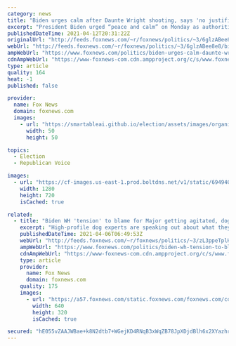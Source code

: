 ```yaml
---
category: news
title: "Biden urges calm after Daunte Wright shooting, says 'no justification' for looting, violence"
excerpt: "President Biden urged “peace and calm” on Monday as authorities investigate what led to the fatal police-involved shooting of a Black man during a traffic stop in the Minneapolis suburb of Brooklyn Center, Minnesota."
publishedDateTime: 2021-04-12T20:31:22Z
originalUrl: "http://feeds.foxnews.com/~r/foxnews/politics/~3/6glzABee8e8/biden-urges-calm-daunte-wright-shooting-says-no-justification-for-looting-violence"
webUrl: "http://feeds.foxnews.com/~r/foxnews/politics/~3/6glzABee8e8/biden-urges-calm-daunte-wright-shooting-says-no-justification-for-looting-violence"
ampWebUrl: "https://www.foxnews.com/politics/biden-urges-calm-daunte-wright-shooting-says-no-justification-for-looting-violence.amp"
cdnAmpWebUrl: "https://www-foxnews-com.cdn.ampproject.org/c/s/www.foxnews.com/politics/biden-urges-calm-daunte-wright-shooting-says-no-justification-for-looting-violence.amp"
type: article
quality: 164
heat: -1
published: false

provider:
  name: Fox News
  domain: foxnews.com
  images:
    - url: "https://smartableai.github.io/election/assets/images/organizations/foxnews.com-50x50.jpg"
      width: 50
      height: 50

topics:
  - Election
  - Republican Voice

images:
  - url: "https://cf-images.us-east-1.prod.boltdns.net/v1/static/694940094001/7ada110c-7331-40cd-a281-b8345420ab7d/6ec9a2e0-4688-40b3-b7bb-b7216727bf5a/1280x720/match/image.jpg"
    width: 1280
    height: 720
    isCached: true

related:
  - title: "Biden WH 'tension' to blame for Major getting agitated, dog expert says"
    excerpt: "High-profile dog experts are speaking out about what they believe is really causing Biden's dog Major to act out after he bit two people at the White House in recent weeks, according to a report. "
    publishedDateTime: 2021-04-06T06:49:53Z
    webUrl: "http://feeds.foxnews.com/~r/foxnews/politics/~3/zL3ppeTplHo/biden-wh-tension-to-blame-for-major-getting-agitated-dog-expert-says"
    ampWebUrl: "https://www.foxnews.com/politics/biden-wh-tension-to-blame-for-major-getting-agitated-dog-expert-says.amp"
    cdnAmpWebUrl: "https://www-foxnews-com.cdn.ampproject.org/c/s/www.foxnews.com/politics/biden-wh-tension-to-blame-for-major-getting-agitated-dog-expert-says.amp"
    type: article
    provider:
      name: Fox News
      domain: foxnews.com
    quality: 175
    images:
      - url: "https://a57.foxnews.com/static.foxnews.com/foxnews.com/content/uploads/2021/03/640/320/GettyImages-1232008114.jpg?ve=1&tl=1"
        width: 640
        height: 320
        isCached: true

secured: "hE055vZAAJWBae+k8N2dtb7+WGejKD4RNqB3xWqZB78JpXDjdBlh6x2XYazhrazJxYoMGJ7/gKqrXdyzMdejFdPrRpinN2iJoQMkcQ++gwveuZZ43sg4SDvnGHnI00pPkFXQOfLzqrsX3kSL6wNctBA/T7pPKrPDFXd2zxAQcCu+2c+zgxZyMD+iYPTx0HaRo5E/ljiCmlu025s7+gCWZrdre19kC2IAgKIenQX0GqJnIJanbIZwGjgW1PJVRmBuLBJSxlkeRmT79kOTbW3nonvdP6QHc53hMQhHJ4i8Fb88nT+h06+/41++GcuERLWTT3ZIsL2FKNu+lCs9MfNFMiPn/63r87MuttezMwL2/Zo=;a3BTIwxJCXX3di4cZP5Bcg=="
---
```


